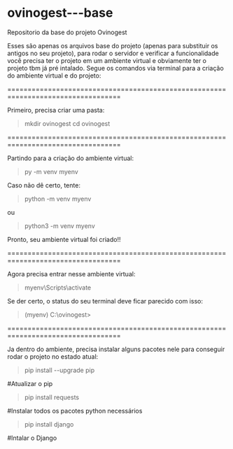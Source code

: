 # ovinogest---base

Repositorio da base do projeto Ovinogest

Esses são apenas os arquivos base do projeto (apenas para substituir os antigos no seu projeto), para rodar o servidor e verificar a funcionalidade você precisa ter o projeto em um ambiente virtual e obviamente ter o projeto tbm já pré intalado. Segue os comandos via terminal para a criação do ambiente virtual e do projeto:

==================================================================================

Primeiro, precisa criar uma pasta:

> mkdir ovinogest
> cd ovinogest

==================================================================================

Partindo para a criação do ambiente virtual:

> py -m venv myenv

Caso não dê certo, tente:

> python -m venv myenv

ou

> python3 -m venv myenv

Pronto, seu ambiente virtual foi criado!!

==================================================================================

Agora precisa entrar nesse ambiente virtual:

> myenv\Scripts\activate

Se der certo, o status do seu terminal deve ficar parecido com isso:

> (myenv) C:\ovinogest>

==================================================================================

Ja dentro do ambiente, precisa instalar alguns pacotes nele para conseguir rodar o
projeto no estado atual:

> pip install --upgrade pip

#Atualizar o pip 
 
> pip install requests

#Instalar todos os pacotes python necessários

> pip install django

#Intalar o Django
